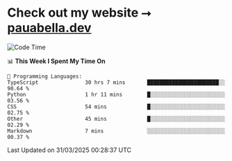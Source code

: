 # Check out my website ⭢ [pauabella.dev](https://pauabella.dev)

<!--START_SECTION:waka-->
![Code Time](http://img.shields.io/badge/Code%20Time-4%2C276%20hrs%2010%20mins-blue)

📊 **This Week I Spent My Time On** 

```text
💬 Programming Languages: 
TypeScript               30 hrs 7 mins       ███████████████████████░░   90.64 % 
Python                   1 hr 11 mins        █░░░░░░░░░░░░░░░░░░░░░░░░   03.56 % 
CSS                      54 mins             █░░░░░░░░░░░░░░░░░░░░░░░░   02.75 % 
Other                    45 mins             █░░░░░░░░░░░░░░░░░░░░░░░░   02.29 % 
Markdown                 7 mins              ░░░░░░░░░░░░░░░░░░░░░░░░░   00.37 % 
```


 Last Updated on 31/03/2025 00:28:37 UTC
<!--END_SECTION:waka-->
